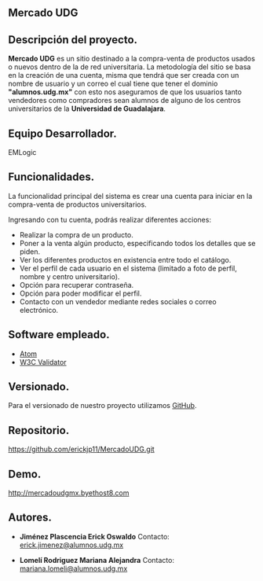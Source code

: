 Mercado UDG 
---------------------
Descripción del proyecto.
--------------------------
**Mercado UDG** es un sitio destinado a la compra-venta de productos usados o nuevos dentro de la de red universitaria. La metodología del sitio se basa en la creación de una cuenta, misma que tendrá que ser creada con un nombre de usuario y un correo el cual tiene que tener el dominio **"alumnos.udg.mx"** con esto nos aseguramos de que los usuarios tanto vendedores como compradores sean alumnos de alguno de los centros universitarios de la **Universidad de Guadalajara**.

Equipo Desarrollador.
--------------------------
EMLogic

Funcionalidades.
------------------
La funcionalidad principal del sistema es crear una cuenta para iniciar en la compra-venta de productos universitarios.

Ingresando con tu cuenta, podrás realizar diferentes acciones:

- Realizar la compra de un producto.
- Poner a la venta algún producto, especificando todos los detalles que se piden. 
- Ver los diferentes productos en existencia entre todo el catálogo.
- Ver el perfil de cada usuario en el sistema (limitado a foto de perfil, nombre y centro universitario).
- Opción para recuperar contraseña.
- Opción para poder modificar el perfil.
- Contacto con un vendedor mediante redes sociales o correo electrónico. 


Software empleado.
------------------
- [Atom](https://atom.io/)
- [W3C Validator]( https://validator.w3.org/) 


Versionado.
------------------
Para el versionado de nuestro proyecto utilizamos [GitHub]( https://github.com/).


Repositorio.
------------------
https://github.com/erickjp11/MercadoUDG.git


Demo.
------------------
http://mercadoudgmx.byethost8.com


Autores.
------------------
- **Jiménez Plascencia Erick Oswaldo**
 Contacto: erick.jimenez@alumnos.udg.mx

- **Lomelí Rodriguez Mariana Alejandra**
 Contacto: mariana.lomeli@alumnos.udg.mx
